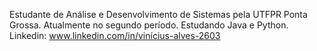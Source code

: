 Estudante de Análise e Desenvolvimento de Sistemas pela UTFPR Ponta Grossa. Atualmente no segundo período.
Estudando Java e Python.
Linkedin: www.linkedin.com/in/vinícius-alves-2603
